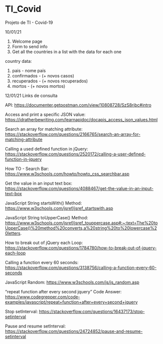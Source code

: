 # TI_Covid
Projeto de TI - Covid-19

10/01/21
1. Welcome page
2. Form to send info
3. Get all the countries in a list with the data for each one


country data:

1. pais - nome país
2. confirmados - (+ novos casos)
3. recuperados - (+ novos recuperados)
4. mortos - (+ novos mortos)

12/01/21
Links de consulta

API: https://documenter.getpostman.com/view/10808728/SzS8rjbc#intro

Access and print a specific JSON value: https://idratherbewriting.com/learnapidoc/docapis_access_json_values.html

Search an array for matching attribute: https://stackoverflow.com/questions/2166765/search-an-array-for-matching-attribute

Calling a used defined function in jQuery: https://stackoverflow.com/questions/2520172/calling-a-user-defined-function-in-jquery

How TO - Search Bar: https://www.w3schools.com/howto/howto_css_searchbar.asp

Get the value in an input text box: https://stackoverflow.com/questions/4088467/get-the-value-in-an-input-text-box

JavaScript String startsWith() Method: https://www.w3schools.com/jsref/jsref_startswith.asp

JavaScript String toUpperCase() Method: https://www.w3schools.com/jsref/jsref_touppercase.asp#:~:text=The%20toUpperCase()%20method%20converts,a%20string%20to%20lowercase%20letters.

How to break out of jQuery each Loop: https://stackoverflow.com/questions/1784780/how-to-break-out-of-jquery-each-loop

Calling a function every 60 seconds: https://stackoverflow.com/questions/3138756/calling-a-function-every-60-seconds

JavaScript Random: https://www.w3schools.com/js/js_random.asp

“repeat function after every second jquery” Code Answer: https://www.codegrepper.com/code-examples/javascript/repeat+function+after+every+second+jquery

Stop setInterval: https://stackoverflow.com/questions/16437173/stop-setinterval

Pause and resume setInterval: https://stackoverflow.com/questions/24724852/pause-and-resume-setinterval